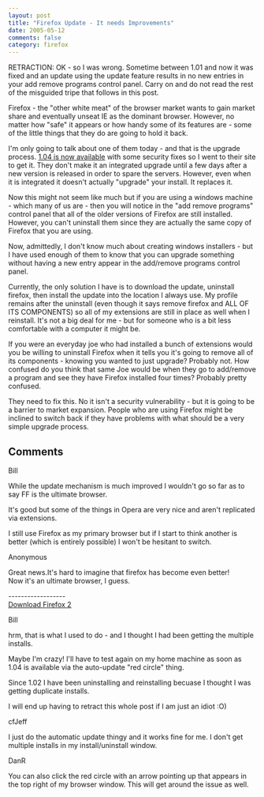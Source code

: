 ```yaml
---
layout: post
title: "Firefox Update - It needs Improvements"
date: 2005-05-12
comments: false
category: firefox
---
```

RETRACTION: OK - so I was wrong. Sometime between 1.01 and now it was fixed
and an update using the update feature results in no new entries in your add
remove programs control panel. Carry on and do not read the rest of the
misguided tripe that follows in this post.  


Firefox - the "other white meat" of the browser market wants to gain market
share and eventually unseat IE as the dominant browser. However, no matter how
"safe" it appears or how handy some of its features are - some of the little
things that they do are going to hold it back.  

I'm only going to talk about one of them today - and that is the upgrade
process. [1.04 is now
available](http://www.mozilla.org/products/firefox/releases/1.0.4.html) with
some security fixes so I went to their site to get it. They don't make it an
integrated upgrade until a few days after a new version is released in order
to spare the servers. However, even when it is integrated it doesn't actually
"upgrade" your install. It replaces it.  

Now this might not seem like much but if you are using a windows machine -
which many of us are - then you will notice in the "add remove programs"
control panel that all of the older versions of Firefox are still installed.
However, you can't uninstall them since they are actually the same copy of
Firefox that you are using.  

Now, admittedly, I don't know much about creating windows installers - but I
have used enough of them to know that you can upgrade something without having
a new entry appear in the add/remove programs control panel.  

Currently, the only solution I have is to download the update, uninstall
firefox, then install the update into the location I always use. My profile
remains after the uninstall (even though it says remove firefox and ALL OF ITS
COMPONENTS) so all of my extensions are still in place as well when I
reinstall. It's not a big deal for me - but for someone who is a bit less
comfortable with a computer it might be.  

If you were an everyday joe who had installed a bunch of extensions would you
be willing to uninstall Firefox when it tells you it's going to remove all of
its components - knowing you wanted to just upgrade? Probably not. How
confused do you think that same Joe would be when they go to add/remove a
program and see they have Firefox installed four times? Probably pretty
confused.  

They need to fix this. No it isn't a security vulnerability - but it is going
to be a barrier to market expansion. People who are using Firefox might be
inclined to switch back if they have problems with what should be a very
simple upgrade process.

## Comments

Bill

While the update mechanism is much improved I wouldn't go so far as to say FF
is the ultimate browser.  

It's good but some of the things in Opera are very nice and aren't replicated
via extensions.  

I still use Firefox as my primary browser but if I start to think another is
better (which is entirely possible) I won't be hesitant to switch.

Anonymous

Great news.It's hard to imagine that firefox has become even better!  
Now it's an ultimate browser, I guess.  


\------------------  
[Download Firefox 2](http://www.getfirefox2.com)

Bill

hrm, that is what I used to do - and I thought I had been getting the multiple
installs.  

Maybe I'm crazy! I'll have to test again on my home machine as soon as 1.04 is
available via the auto-update "red circle" thing.  

Since 1.02 I have been uninstalling and reinstalling becuase I thought I was
getting duplicate installs.  

I will end up having to retract this whole post if I am just an idiot :O)

cfJeff

I just do the automatic update thingy and it works fine for me. I don't get
multiple installs in my install/uninstall window.

DanR

You can also click the red circle with an arrow pointing up that appears in
the top right of my browser window. This will get around the issue as well.

